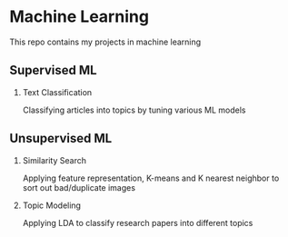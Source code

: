 # Machine Learning

This repo contains my projects in machine learning

## Supervised ML

1. Text Classification

	Classifying articles into topics by tuning various ML models

## Unsupervised ML

1. Similarity Search
	
	Applying feature representation, K-means and K nearest neighbor to sort out bad/duplicate images
	
2. Topic Modeling 

	Applying LDA to classify research papers into different topics